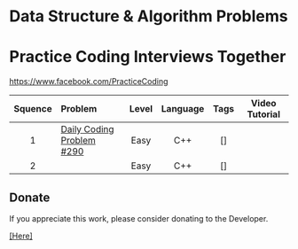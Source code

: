 # Data Structure & Algorithm Problems
# Practice Coding Interviews Together

https://www.facebook.com/PracticeCoding


| Squence | Problem       | Level  | Language  | Tags | Video Tutorial|
|:-------:|:--------------|:------:|:---------:|:----:|:-------------:|
|1|[Daily Coding Problem #290](https://github.com/phamtiennam/MyCodeDojo/tree/master/C_C%2B%2B/DailyCodeProplem/Day290)|Easy|C++|[]||
|2|[]()|Easy|C++|[]||


## Donate
If you appreciate this work, please consider donating to the Developer.

[[Here]](https://www.paypal.me/TIENNAMPHAM)
